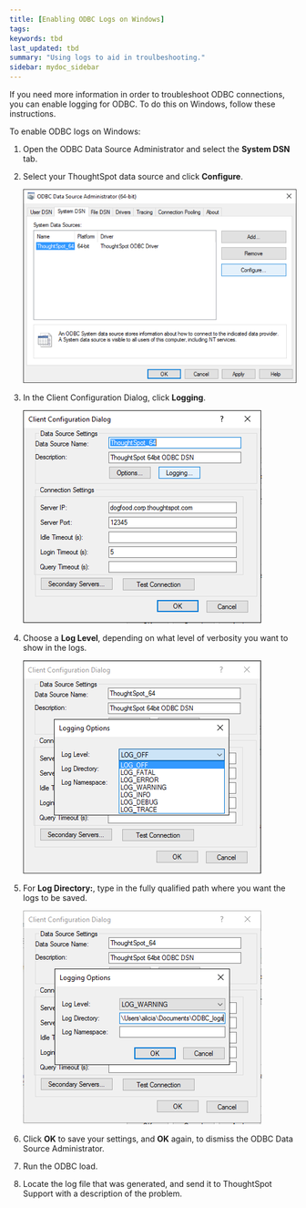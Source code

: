 ```yaml
---
title: [Enabling ODBC Logs on Windows]
tags:
keywords: tbd
last_updated: tbd
summary: "Using logs to aid in troulbeshooting."
sidebar: mydoc_sidebar
---
```

If you need more information in order to troubleshoot ODBC connections, you can enable logging for ODBC. To do this on Windows, follow these instructions.

To enable ODBC logs on Windows:

1. Open the ODBC Data Source Administrator and select the **System DSN** tab.
2. Select your ThoughtSpot data source and click **Configure**.

     ![](/pages/images/odbc_logs_1.png "Configure ODBC data source")

3. In the Client Configuration Dialog, click **Logging**.

     ![](/pages/images/odbc_logs_2.png "Configure ODBC Logging")

4. Choose a **Log Level**, depending on what level of verbosity you want to show in the logs.

     ![](/pages/images/odbc_logs_3.png "Windows ODBC Logging Setup")

5. For **Log Directory:**, type in the fully qualified path where you want the logs to be saved.

     ![](/pages/images/odbc_logs_4.png "Windows ODBC Logging Setup")

6. Click **OK** to save your settings, and **OK** again, to dismiss the ODBC Data Source Administrator.
7. Run the ODBC load.
8. Locate the log file that was generated, and send it to ThoughtSpot Support with a description of the problem.
